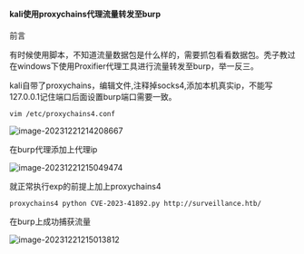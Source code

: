 #### kali使用proxychains代理流量转发至burp

前言

有时候使用脚本，不知道流量数据包是什么样的，需要抓包看看数据包。秃子教过在windows下使用Proxifier代理工具进行流量转发至burp，举一反三。

kali自带了proxychains，编辑文件,注释掉socks4,添加本机真实ip，不能写127.0.0.1记住端口后面设置burp端口需要一致。

```
vim /etc/proxychains4.conf
```

![image-20231221214208667](/home/gary/文档/GitHub/note/图片/image-20231221214208667.png)

在burp代理添加上代理ip

![image-20231221215049474](/home/gary/文档/GitHub/note/图片/image-20231221215049474.png)

就正常执行exp的前提上加上proxychains4

```
proxychains4 python CVE-2023-41892.py http://surveillance.htb/
```

在burp上成功捕获流量

![image-20231221215013812](/home/gary/文档/GitHub/note/图片/image-20231221215013812.png)

